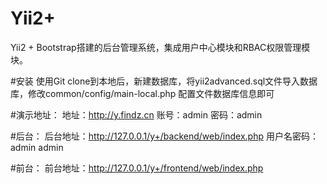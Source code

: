 # Yii2+
Yii2 + Bootstrap搭建的后台管理系统，集成用户中心模块和RBAC权限管理模块。

#安装
使用Git clone到本地后，新建数据库，将yii2advanced.sql文件导入数据库，修改common/config/main-local.php 配置文件数据库信息即可

#演示地址：
地址：http://y.findz.cn    账号：admin  密码：admin

#后台：
后台地址：http://127.0.0.1/y+/backend/web/index.php
用户名密码：admin   admin

#前台：
前台地址：http://127.0.0.1/y+/frontend/web/index.php
